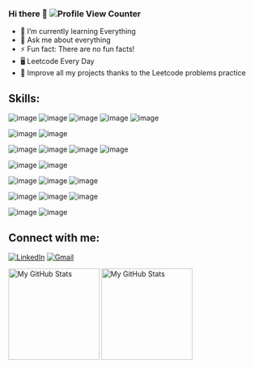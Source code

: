 ### Hi there 👋 ![Profile View Counter](https://komarev.com/ghpvc/?username=Blhammer&style=for-the-badge&color=brightgreen)

- 🌱 I’m currently learning Everything
- 💬 Ask me about everything
- ⚡ Fun fact: There are no fun facts!
- 🖥️ Leetcode Every Day 
- 🎯 Improve all my projects thanks to the Leetcode problems practice

## Skills:
   ![image](https://img.shields.io/badge/.NET-512BD4?style=for-the-badge&logo=dotnet&logoColor=white)
   ![image](https://img.shields.io/badge/JavaScript-323330?style=for-the-badge&logo=javascript&logoColor=F7DF1E)
   ![image](https://img.shields.io/badge/TypeScript-007ACC?style=for-the-badge&logo=typescript&logoColor=white)
   ![image](https://img.shields.io/badge/C%23-239120?style=for-the-badge&logo=c-sharp&logoColor=white)
   ![image](https://img.shields.io/badge/C%2B%2B-00599C?style=for-the-badge&logo=c%2B%2B&logoColor=white)
   
   ![image](https://img.shields.io/badge/React-20232A?style=for-the-badge&logo=react&logoColor=61DAFB)
   ![image](https://img.shields.io/badge/Redux-593D88?style=for-the-badge&logo=redux&logoColor=white)
   
   ![image](https://img.shields.io/badge/Microsoft%20SQL%20Server-CC2927?style=for-the-badge&logo=microsoft%20sql%20server&logoColor=white)
   ![image](https://img.shields.io/badge/MongoDB-4EA94B?style=for-the-badge&logo=mongodb&logoColor=white)
   ![image](https://img.shields.io/badge/PostgreSQL-316192?style=for-the-badge&logo=postgresql&logoColor=white)
   ![image](https://img.shields.io/badge/SQLite-07405E?style=for-the-badge&logo=sqlite&logoColor=white)
   
   ![image](https://img.shields.io/badge/Mocha-8D6748?style=for-the-badge&logo=Mocha&logoColor=white)
   ![image](https://img.shields.io/badge/chai-A30701?style=for-the-badge&logo=chai&logoColor=white)
   
   ![image](https://img.shields.io/badge/Visual_Studio-5C2D91?style=for-the-badge&logo=visual%20studio&logoColor=white)
   ![image](https://img.shields.io/badge/Visual_Studio_Code-0078D4?style=for-the-badge&logo=visual%20studio%20code&logoColor=white)
   ![image](https://img.shields.io/badge/WebStorm-000000?style=for-the-badge&logo=WebStorm&logoColor=white)
   
   ![image](https://img.shields.io/badge/HTML5-E34F26?style=for-the-badge&logo=html5&logoColor=white)
   ![image](https://img.shields.io/badge/CSS3-1572B6?style=for-the-badge&logo=css3&logoColor=white)
   ![image](https://img.shields.io/badge/Sass-CC6699?style=for-the-badge&logo=sass&logoColor=white)
   
   ![image](https://img.shields.io/badge/Material%20UI-007FFF?style=for-the-badge&logo=mui&logoColor=white)
   ![image](https://img.shields.io/badge/semantic%20ui%20react-35BDB2?style=for-the-badge&logo=semanticuireact&logoColor=white)
   
## Connect with me:

[![LinkedIn](https://img.shields.io/badge/-LinkedIn-0e76a8?style=flat-square&logo=Linkedin&logoColor=white)](https://www.linkedin.com)
[![Gmail](https://img.shields.io/badge/Gmail-D14836?style=flat-square&logo=gmail&logoColor=white)](https://www.gmail.com)

<p>
  <img height="180em" alt="My GitHub Stats" src="https://github-readme-stats.vercel.app/api?username=Blhammer&show_icons=true&bg_color=00000000&hide_border=true&text_color=3498db&&count_private=true&include_all_commits=true" />

  <img height="180em" alt="My GitHub Stats" src="https://github-readme-stats.vercel.app/api/top-langs/?username=Blhammer&langs_count=8&layout=compact&hide_border=true&bg_color=00000000&text_color=3498db&&count_private=true&include_all_commits=true" />
</p>
